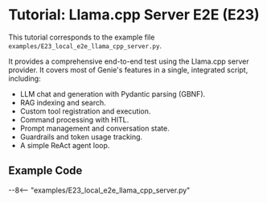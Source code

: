 # Tutorial: Llama.cpp Server E2E (E23)

This tutorial corresponds to the example file `examples/E23_local_e2e_llama_cpp_server.py`.

It provides a comprehensive end-to-end test using the Llama.cpp server provider. It covers most of Genie's features in a single, integrated script, including:
- LLM chat and generation with Pydantic parsing (GBNF).
- RAG indexing and search.
- Custom tool registration and execution.
- Command processing with HITL.
- Prompt management and conversation state.
- Guardrails and token usage tracking.
- A simple ReAct agent loop.

## Example Code

--8<-- "examples/E23_local_e2e_llama_cpp_server.py"
